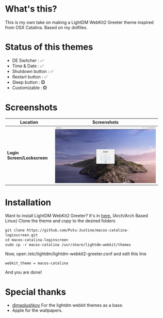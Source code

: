 # What's this?
This is my own take on making a LightDM WebKit2 Greeter theme inspired from OSX Catalina. Based on my dotfiles.
# Status of this themes
- DE Switcher : ✅
- Time & Date : ✅
- Shutdown button : ✅
- Restart button : ✅
- Sleep button : ❎
- Customizable : ❎

# Screenshots
| Location | Screenshots |
| --- | --- |
| **Login Screen/Lockscreen** | ![lightdm](https://github.com/Putu-Justine/macos-catalina-loginscreen/blob/master/.github-assets/screenshots/loginscreen.png) |

# Installation
Want to install LightDM WebKit2 Greeter? It's in [here.](https://wiki.archlinux.org/title/LightDM#Greeter) (Arch/Arch Based Linux)
Clone the theme and copy to the desired folders
```
git clone https://github.com/Putu-Justine/macos-catalina-loginscreen.git
cd macos-catalina-loginscreen
sudo cp -r macos-catalina /usr/share/lightdm-webkit/themes
```
Now, open /etc/lightdm/lightdm-webkit2-greeter.conf and edit this line
```
webkit_theme = macos-catalina
```
And you are done!
# Special thanks
- [dimaglushkov](https://github.com/dimaglushkov) For the lightdm webkit themes as a base.
- Apple for the wallpapers.